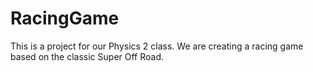 # RacingGame
This is a project for our Physics 2 class. We are creating a racing game based on the classic Super Off Road.
